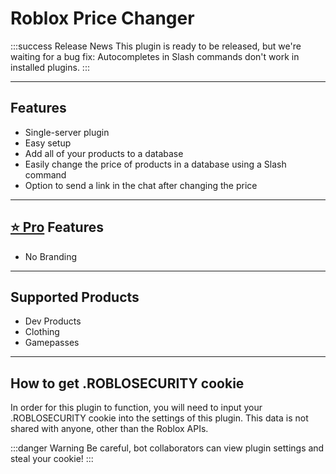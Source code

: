 # Roblox Price Changer

:::success Release News
This plugin is ready to be released, but we're waiting for a bug fix: Autocompletes in Slash commands don't work in installed plugins.
:::

***

## Features

* Single-server plugin
* Easy setup
* Add all of your products to a database
* Easily change the price of products in a database using a Slash command
* Option to send a link in the chat after changing the price

***

## [⭐ Pro](/docs/about-inventutor-pro.md) Features

* No Branding

***

## Supported Products

* Dev Products
* Clothing
* Gamepasses

***

## How to get .ROBLOSECURITY cookie

In order for this plugin to function, you will need to input your .ROBLOSECURITY cookie into the settings of this plugin. This data is not shared with anyone, other than the Roblox APIs.

:::danger Warning
Be careful, bot collaborators can view plugin settings and steal your cookie!
:::
